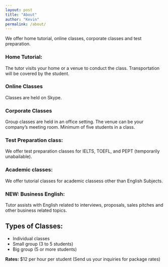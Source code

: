 ```yaml
---
layout: post
title: "About"
author: "Kevin"
permalink: /about/
---
```


We offer home tutorial, online classes, corporate classes and test preparation.

### Home Tutorial:

The tutor visits your home or a venue to conduct the class. Transportation will be covered by the student.

### Online Classes

Classes are held on Skype.

### Corporate Classes

Group classes are held in an office setting. The venue can be your company’s meeting room. Minimum of five students in a class.

### Test Preparation class:

We offer test preparation classes for IELTS, TOEFL, and PEPT (temporarily unabailable).

### Academic classes:

We offer tutorial classes for academic classess other than English Subjects.

### NEW: Business English:

Tutor assists with English related to interviews, proposals, sales pitches and other business related topics.


## Types of Classes:

- Individual classes
- Small group (3 to 5 students)
- Big group (5 or more students)

**Rates:** $12 per hour per student
(Send us your inquiries for package rates)

